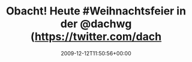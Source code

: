 ---
retweeted: false
source: <a href="http://twitter.com" rel="nofollow">Twitter Web Client</a>
entities:
  hashtags:
  - text: Weihnachtsfeier
    indices:
    - '14'
    - '30'
  symbols: []
  user_mentions:
  - name: Die Z99
    screen_name: dachwg
    indices:
    - '38'
    - '45'
    id_str: '91882733'
    id: '91882733'
  urls: []
display_text_range:
- '0'
- '83'
favorite_count: '0'
id_str: '6597403795'
truncated: false
retweet_count: '0'
id: '6597403795'
created_at: Sat Dec 12 11:50:56 +0000 2009
favorited: false
full_text: 'Obacht! Heute #Weihnachtsfeier in der [@dachwg](https://twitter.com/dachwg)!
  Die letzten Vorbereitungen laufen...'
lang: de
tags:
- Weihnachtsfeier
- pesos/twitter
date: '2009-12-12T11:50:56+00:00'
src: https://twitter.com/bascht/status/6597403795
original_url: https://twitter.com/bascht/status/6597403795
type: twitter_tweet
text: 'Obacht! Heute #Weihnachtsfeier in der [@dachwg](https://twitter.com/dachwg)!
  Die letzten Vorbereitungen laufen...'
title: 'Obacht! Heute #Weihnachtsfeier in der @dachwg (https://twitter.com/dach'

---